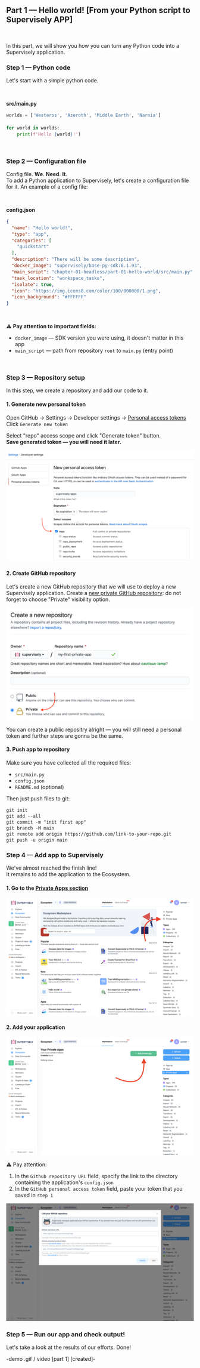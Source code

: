 
## **Part 1 — Hello world! [From your Python script to Supervisely APP]**  
<br/>
</div>


In this part, we will show you how you can turn any Python code into a Supervisely application.
<br/>

### Step 1 — Python code


Let's start with a simple python code.  

<br/>  

**src/main.py**
```python
worlds = ['Westeros', 'Azeroth', 'Middle Earth', 'Narnia']

for world in worlds:
    print(f'Hello {world}!')

```
<br/>

### Step 2 — Configuration file


Config file. **We**. **Need**. **It**.  
To add a Python application to Supervisely, let's create a configuration file for it. An example of a config file:

<br/>  

**config.json**
```json
{
  "name": "Hello world!",
  "type": "app",
  "categories": [
    "quickstart"
  ],
  "description": "There will be some description",
  "docker_image": "supervisely/base-py-sdk:6.1.93",
  "main_script": "chapter-01-headless/part-01-hello-world/src/main.py",
  "task_location": "workspace_tasks",
  "isolate": true,
  "icon": "https://img.icons8.com/color/100/000000/1.png",
  "icon_background": "#FFFFFF"
}
```

<br/>

⚠️ **Pay attention to important fields:**
* `docker_image` — SDK version you were using, it doesn't matter in this app
* `main_script` — path from repository `root` to `main.py` (entry point)

<br/>  

### Step 3 — Repository setup

In this step, we create a repository and add our code to it.

#### 1. Generate new personal token


Open GitHub → Settings → Developer settings → [Personal access tokens](https://github.com/settings/tokens)  
Click `Generate new token`

Select "repo" access scope and click "Generate token" button.  
**Save generated token — you will need it later.**

![](media/personal-token.png)

#### 2. Create GitHub repository

Let's create a new GitHub repository that we will use to deploy a new Supervisely application.  Create a [new private GitHub repository](https://github.com/new): do not forget to choose "Private" visibility option.

![](media/new-repo.png)


You can create a public repositry alright — you will still need a personal token and further steps are gonna be the same.


#### 3. Push app to repository

Make sure you have collected all the required files:
- `src/main.py`
- `config.json`
- `README.md` (optional)

Then just push files to git:
```git
git init
git add --all
git commit -m "init first app"
git branch -M main
git remote add origin https://github.com/link-to-your-repo.git
git push -u origin main
```


### Step 4 — Add app to Supervisely

We've almost reached the finish line!  
It remains to add the application to the Ecosystem.

#### 1. Go to the [Private Apps section](http://supervise.ly/ecosystem/private)

![](media/private-apps-section.png)

#### 2. Add your application

![](media/add-private-app-button.png)

⚠️ Pay attention:  
1. In the `Github repository URL` field, specify the link to the directory containing the application's `config.json`
2. In the `GitHub personal access token` field, paste your token that you saved in `step 1`

![](media/add-private-app-creds.png)


### Step 5 — Run our app and check output!

Let's take a look at the results of our efforts. Done!

-demo .gif / video [part 1] [created]-
